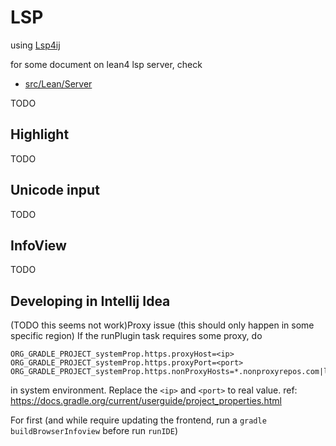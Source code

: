 

# LSP
using [Lsp4ij](https://github.com/redhat-developer/lsp4ij)

for some document on lean4 lsp server, check 
- [src/Lean/Server](https://github.com/leanprover/lean4/tree/master/src/Lean/Server)

TODO

## Highlight

TODO

## Unicode input

TODO

## InfoView

TODO

## Developing in Intellij Idea
(TODO this seems not work)Proxy issue (this should only happen in some specific region)
If the runPlugin task requires some proxy, do
```
ORG_GRADLE_PROJECT_systemProp.https.proxyHost=<ip>
ORG_GRADLE_PROJECT_systemProp.https.proxyPort=<port>
ORG_GRADLE_PROJECT_systemProp.https.nonProxyHosts=*.nonproxyrepos.com|localhost
```
in system environment. Replace the `<ip>` and `<port>` to real value.
ref: https://docs.gradle.org/current/userguide/project_properties.html

For first (and while require updating the frontend, run a `gradle buildBrowserInfoview` before run `runIDE`)